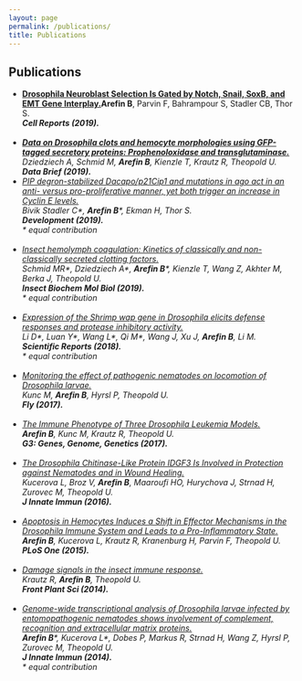 ```yaml
---
layout: page
permalink: /publications/
title: Publications
---
```


<h2>Publications</h2>

<ul>
	<li>
		<a href="https://www.ncbi.nlm.nih.gov/pubmed/31825841">	<b>Drosophila Neuroblast Selection Is Gated by Notch, Snail, SoxB, and EMT Gene Interplay.</b></a><b>Arefin B</b>, Parvin F, Bahrampour S, Stadler CB, Thor S.<br><i>
	<b>Cell Reports (2019).</b>
  
  
  </li><br>
	<li>
		<a href="https://www.ncbi.nlm.nih.gov/pubmed/31367663"><b>Data on Drosophila clots and hemocyte morphologies using GFP-tagged secretory proteins: Prophenoloxidase and transglutaminase.</b></a></li>
	Dziedziech A, Schmid M, <b>Arefin B</b>, Kienzle T, Krautz R, Theopold U.<br><i>
	<b>Data Brief (2019).</b>
	
  </li><br>
	<li>
	<a href="https://www.ncbi.nlm.nih.gov/pubmed/31289041">	<div class="color-button">PIP degron-stabilized Dacapo/p21Cip1 and mutations in ago act in an anti- versus pro-proliferative manner, yet both trigger an increase in Cyclin E levels.</div></a>
	Bivik Stadler C*, <b>Arefin B</b>*, Ekman H, Thor S.<br><i>
	<b>Development (2019).</b><br>
	* equal contribution

</li><br>
<li>
	<a href="https://www.ncbi.nlm.nih.gov/pubmed/30974174">	<div class="color-button">Insect hemolymph coagulation: Kinetics of classically and non-classically secreted clotting factors.</div></a>
	Schmid MR*, Dziedziech A*, <b>Arefin B</b>*, Kienzle T, Wang Z, Akhter M, Berka J, Theopold U.<br><i>
	<b>Insect Biochem Mol Biol (2019).</b><br>
	* equal contribution	
	
 </li><br>
	<li>
	<a href="https://www.ncbi.nlm.nih.gov/pubmed/29884877">	<div class="color-button">Expression of the Shrimp wap gene in Drosophila elicits defense responses and protease inhibitory activity.</div></a>
	Li D*, Luan Y*, Wang L*, Qi M*, Wang J, Xu J, <b>Arefin B</b>, Li M.<br><i>
	<b>Scientific Reports (2018).</b><br>
	* equal contribution
	
</li><br>
	<li>
	<a href="https://www.ncbi.nlm.nih.gov/pubmed/28631995">	<div class="color-button">Monitoring the effect of pathogenic nematodes on locomotion of Drosophila larvae.</div></a>
	Kunc M, <b>Arefin B</b>, Hyrsl P, Theopold U.<br><i>
	<b>Fly (2017).</b>
	
</li><br>
	<li>
	<a href="https://www.ncbi.nlm.nih.gov/pubmed/28476910">	<div class="color-button">The Immune Phenotype of Three Drosophila Leukemia Models.</div></a>
	<b>Arefin B</b>, Kunc M, Krautz R, Theopold U.<br><i>
	<b>G3: Genes, Genome, Genetics (2017).</b>
	
	
</li><br>
	<li>
	<a href="https://www.ncbi.nlm.nih.gov/pubmed/26694862">	<div class="color-button">The Drosophila Chitinase-Like Protein IDGF3 Is Involved in Protection against Nematodes and in Wound Healing.</div></a>
	Kucerova L, Broz V, <b>Arefin B</b>, Maaroufi HO, Hurychova J, Strnad H, Zurovec M, Theopold U.<br><i>
	<b>J Innate Immun (2016).</b>
	
	
</li><br>
	<li>
	<a href="https://www.ncbi.nlm.nih.gov/pubmed/26322507">	<div class="color-button">Apoptosis in Hemocytes Induces a Shift in Effector Mechanisms in the Drosophila Immune System and Leads to a Pro-Inflammatory State.</div></a>
	<b>Arefin B</b>, Kucerova L, Krautz R, Kranenburg H, Parvin F, Theopold U.<br><i>
	<b>PLoS One (2015).</b>
	
	
</li><br>
	<li>
	<a href="https://www.ncbi.nlm.nih.gov/pubmed/25071815">	<div class="color-button">Damage signals in the insect immune response.</div></a>
	Krautz R, <b>Arefin B</b>, Theopold U.<br><i>
	<b>Front Plant Sci (2014).</b>	
	
	
</li><br>
	<li>
	<a href="https://www.ncbi.nlm.nih.gov/pubmed/23988573">	<div class="color-button">Genome-wide transcriptional analysis of Drosophila larvae infected by entomopathogenic nematodes shows involvement of complement, recognition and extracellular matrix proteins.</div></a>
	<b>Arefin B</b>*, Kucerova L*, Dobes P, Markus R, Strnad H, Wang Z, Hyrsl P, Zurovec M, Theopold U.<br><i>
	<b>J Innate Immun (2014).</b><br>
	* equal contribution
	
	
	
	
